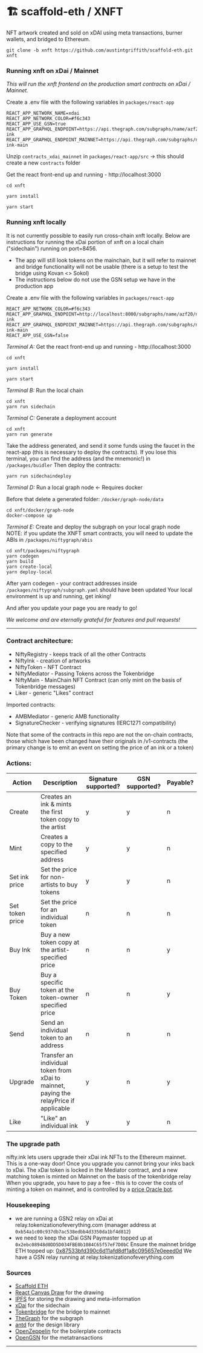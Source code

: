 # 🏗 scaffold-eth / XNFT

NFT artwork created and sold on xDAI using meta transactions, burner wallets, and bridged to Ethereum.

```
git clone -b xnft https://github.com/austintgriffith/scaffold-eth.git xnft
```

### Running xnft on xDai / Mainnet
_This will run the xnft frontend on the production smart contracts on xDai / Mainnet._

Create a .env file with the following variables in `packages/react-app`
```
REACT_APP_NETWORK_NAME=xdai
REACT_APP_NETWORK_COLOR=#f6c343
REACT_APP_USE_GSN=true
REACT_APP_GRAPHQL_ENDPOINT=https://api.thegraph.com/subgraphs/name/azf20/nifty-ink
REACT_APP_GRAPHQL_ENDPOINT_MAINNET=https://api.thegraph.com/subgraphs/name/azf20/nifty-ink-main
```
Unzip `contracts_xdai_mainnet` in `packages/react-app/src` -> this should create a new `contracts` folder

Get the react front-end up and running - http://localhost:3000
```
cd xnft

yarn install

yarn start
```

### Running xnft locally
It is not currently possible to easily run cross-chain xnft locally. Below are instructions for running the xDai portion of xnft on a local chain ("sidechain") running on port=8456.
- The app will still look tokens on the mainchain, but it will refer to mainnet and bridge functionality will not be usable (there is a setup to test the bridge using Kovan <> Sokol)
- The instructions below do not use the GSN setup we have in the production app

Create a .env file with the following variables in `packages/react-app`
```
REACT_APP_NETWORK_COLOR=#f6c343
REACT_APP_GRAPHQL_ENDPOINT=http://localhost:8000/subgraphs/name/azf20/nifty-ink
REACT_APP_GRAPHQL_ENDPOINT_MAINNET=https://api.thegraph.com/subgraphs/name/azf20/nifty-ink-main
REACT_APP_USE_GSN=false
```
*Terminal A:* Get the react front-end up and running - http://localhost:3000
```
cd xnft

yarn install

yarn start
```
*Terminal B:* Run the local chain
```
cd xnft
yarn run sidechain
```
*Terminal C:* Generate a deployment account
```
cd xnft
yarn run generate
```
Take the address generated, and send it some funds using the faucet in the react-app (this is necessary to deploy the contracts). If you lose this terminal, you can find the address (and the mnemonic!) in `/packages/buidler`
Then deploy the contracts:
```
yarn run sidechaindeploy
```
*Terminal D:* Run a local graph node <- Requires docker

Before that delete a generated folder: `/docker/graph-node/data`
```
cd xnft/docker/graph-node
docker-compose up
```
*Terminal E:* Create and deploy the subgraph on your local graph node
NOTE: if you update the XNFT smart contracts, you will need to update the ABIs in `/packages/niftygraph/abis`
```
cd xnft/packages/niftygraph
yarn codegen
yarn build
yarn create-local
yarn deploy-local
```
After yarn codegen - your contract addresses inside `/packages/niftygraph/subgraph.yaml` should have been updated
Your local environment is up and running, get inking!

And after you update your page you are ready to go!

_We welcome and are eternally grateful for features and pull requests!_

-----------------------------------------------

### Contract architecture:
- NiftyRegistry - keeps track of all the other Contracts
- NiftyInk - creation of artworks
- NiftyToken - NFT Contract
- NiftyMediator - Passing Tokens across the Tokenbridge
- NiftyMain - MainChain NFT Contract (can only mint on the basis of Tokenbridge messages)
- Liker - generic "Likes" contract

Imported contracts:
- AMBMediator - generic AMB functionality
- SignatureChecker - verifying signatures (IERC1271 compatibility)

Note that some of the contracts in this repo are not the on-chain contracts, those which have been changed have their originals in /v1-contracts (the primary change is to emit an event on setting the price of an ink or a token)

### Actions:
|Action|Description|Signature supported?|GSN supported?|Payable?|
|---|---|---|---|---|
|Create|Creates an ink & mints the first token copy to the artist|y|y|n|
|Mint|Creates a copy to the specified address|y|y|n|
|Set ink price|Set the price for non-artists to buy tokens|y|y|n|
|Set token price|Set the price for an individual token|n|n|n|
|Buy Ink|Buy a new token copy at the artist-specified price|n|n|y|
|Buy Token|Buy a specific token at the token-owner specified price|n|n|y|
|Send|Send an individual token to an address|n|n|n|
|Upgrade|Transfer an individual token from xDai to mainnet, paying the relayPrice if applicable|y|n|y|
|Like|"Like" an individual ink|y|y|n|

### The upgrade path
nifty.ink lets users upgrade their xDai ink NFTs to the Ethereum mainnet. This is a one-way door! Once you upgrade you cannot bring your inks back to xDai. The xDai token is locked in the Mediator contract, and a new matching token is minted on Mainnet on the basis of the tokenbridge relay
When you upgrade, you have to pay a fee - this is to cover the costs of minting a token on mainnet, and is controlled by a [price Oracle bot](https://blockscout.com/poa/xdai/address/0xa2197a282967dAc145e85D15e7960Aa30b86b771/transactions).

### Housekeeping
- we are running a GSN2 relay on xDai at relay.tokenizationofeverything.com (manager address at `0xb54a1c00c937db7ac538edbb4d3350da1bf4d812`)
- we need to keep the xDai GSN Paymaster topped up at `0x2ebc08948d0DD5D034FBE0b1084C65f57eF7D0bC`
Ensure the mainnet bridge ETH topped up: [0x87533bfd390c6d11afd8df1a8c095657e0eeed0d](https://etherscan.io/address/0x87533bfd390c6d11afd8df1a8c095657e0eeed0d)
We have a GSN relay running at relay.tokenizationofeverything.com

### Sources
- [Scaffold ETH](https://github.com/austintgriffith/scaffold-eth)
- [React Canvas Draw](https://github.com/embiem/react-canvas-draw) for the drawing
- [IPFS](https://ipfs.io/) for storing the drawing and meta-information
- [xDai](https://www.xdaichain.com/) for the sidechain
- [Tokenbridge](tokenbridge.net) for the bridge to mainnet
- [TheGraph](https://thegraph.com) for the subgraph
- [antd](https://ant.design/) for the design library
- [OpenZeppelin](https://github.com/OpenZeppelin/openzeppelin-contracts) for the boilerplate contracts
- [OpenGSN](http://opengsn.org/) for the metatransactions

-------------------------------------------------------------

